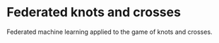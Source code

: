 # Federated knots and crosses

Federated machine learning applied to the game of knots and crosses.
